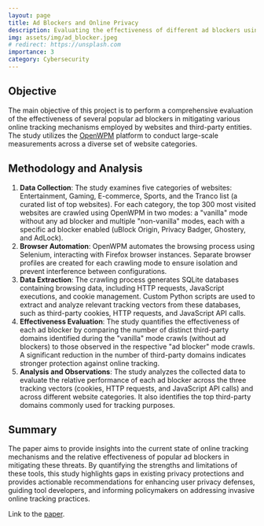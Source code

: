 ```yaml
---
layout: page
title: Ad Blockers and Online Privacy
description: Evaluating the effectiveness of different ad blockers using OpenWPM
img: assets/img/ad_blocker.jpeg
# redirect: https://unsplash.com
importance: 3
category: Cybersecurity
---
```


## Objective

The main objective of this project is to perform a comprehensive evaluation of the effectiveness of several popular ad blockers in mitigating various online tracking mechanisms employed by websites and third-party entities. The study utilizes the [OpenWPM](https://github.com/openwpm/OpenWPM) platform to conduct large-scale measurements across a diverse set of website categories.

## Methodology and Analysis

1. **Data Collection**: The study examines five categories of websites: Entertainment, Gaming, E-commerce, Sports, and the Tranco list (a curated list of top websites). For each category, the top 300 most visited websites are crawled using OpenWPM in two modes: a "vanilla" mode without any ad blocker and multiple "non-vanilla" modes, each with a specific ad blocker enabled (uBlock Origin, Privacy Badger, Ghostery, and AdLock).
2. **Browser Automation**: OpenWPM automates the browsing process using Selenium, interacting with Firefox browser instances. Separate browser profiles are created for each crawling mode to ensure isolation and prevent interference between configurations.
3. **Data Extraction**: The crawling process generates SQLite databases containing browsing data, including HTTP requests, JavaScript executions, and cookie management. Custom Python scripts are used to extract and analyze relevant tracking vectors from these databases, such as third-party cookies, HTTP requests, and JavaScript API calls.
4. __Effectiveness Evaluation__: The study quantifies the effectiveness of each ad blocker by comparing the number of distinct third-party domains identified during the "vanilla" mode crawls (without ad blockers) to those observed in the respective "ad blocker" mode crawls. A significant reduction in the number of third-party domains indicates stronger protection against online tracking.
5. **Analysis and Observations**: The study analyzes the collected data to evaluate the relative performance of each ad blocker across the three tracking vectors (cookies, HTTP requests, and JavaScript API calls) and across different website categories. It also identifies the top third-party domains commonly used for tracking purposes.

## Summary

The paper aims to provide insights into the current state of online tracking mechanisms and the relative effectiveness of popular ad blockers in mitigating these threats. By quantifying the strengths and limitations of these tools, this study highlights gaps in existing privacy protections and provides actionable recommendations for enhancing user privacy defenses, guiding tool developers, and informing policymakers on addressing invasive online tracking practices.

Link to the [paper](https://sidmad1711.github.io/assets/pdf/Ad_blocker.pdf).